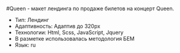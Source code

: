 #Queen - макет лендинга по продаже билетов на концерт Queen.
 - Тип: Лендинг
 - Адаптивность: Адаптив до 320px
 - Технологии: Html, Scss, JavaScript, Jquery
 - В разметке использовалась методология БЕМ
 - Язык: ru